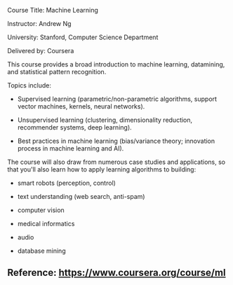 Course Title: Machine Learning

Instructor: Andrew Ng

University: Stanford, Computer Science Department

Delivered by: Coursera



This course provides a broad introduction to machine learning, datamining, and statistical pattern recognition. 

Topics include: 

* Supervised learning (parametric/non-parametric algorithms, support vector machines, kernels, neural networks). 

* Unsupervised learning (clustering, dimensionality reduction, recommender systems, deep learning). 

* Best practices in machine learning (bias/variance theory; innovation process in machine learning and AI). 

The course will also draw from numerous case studies and applications, so that you'll also learn how to apply learning algorithms to building:

* smart robots (perception, control)

* text understanding (web search, anti-spam)

* computer vision

* medical informatics

* audio

* database mining



## Reference: https://www.coursera.org/course/ml